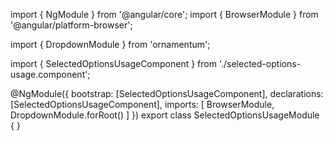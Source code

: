 import { NgModule } from '@angular/core';
import { BrowserModule } from '@angular/platform-browser';
  
import { DropdownModule } from 'ornamentum';
  
import { SelectedOptionsUsageComponent } from './selected-options-usage.component';

@NgModule({
 bootstrap: [SelectedOptionsUsageComponent],
 declarations: [SelectedOptionsUsageComponent],
 imports: [
    BrowserModule, 
    DropdownModule.forRoot()
  ]
})
export class SelectedOptionsUsageModule {
}
